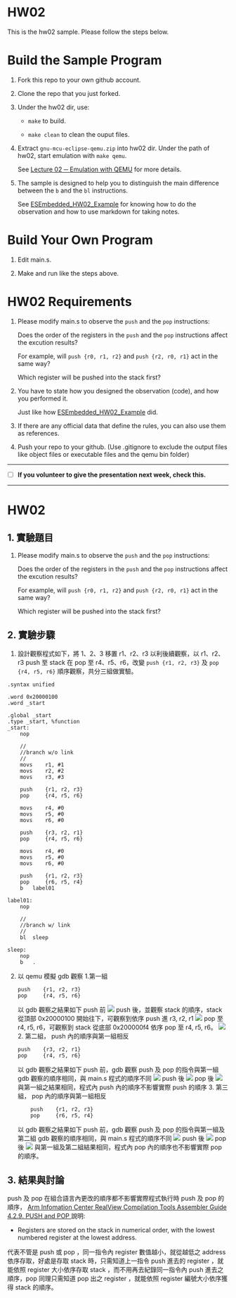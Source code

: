 HW02
===
This is the hw02 sample. Please follow the steps below.

# Build the Sample Program

1. Fork this repo to your own github account.

2. Clone the repo that you just forked.

3. Under the hw02 dir, use:

	* `make` to build.

	* `make clean` to clean the ouput files.

4. Extract `gnu-mcu-eclipse-qemu.zip` into hw02 dir. Under the path of hw02, start emulation with `make qemu`.

	See [Lecture 02 ─ Emulation with QEMU] for more details.

5. The sample is designed to help you to distinguish the main difference between the `b` and the `bl` instructions.  

	See [ESEmbedded_HW02_Example] for knowing how to do the observation and how to use markdown for taking notes.

# Build Your Own Program

1. Edit main.s.

2. Make and run like the steps above.

# HW02 Requirements

1. Please modify main.s to observe the `push` and the `pop` instructions:  

	Does the order of the registers in the `push` and the `pop` instructions affect the excution results?  

	For example, will `push {r0, r1, r2}` and `push {r2, r0, r1}` act in the same way?  

	Which register will be pushed into the stack first?

2. You have to state how you designed the observation (code), and how you performed it.  

	Just like how [ESEmbedded_HW02_Example] did.

3. If there are any official data that define the rules, you can also use them as references.

4. Push your repo to your github. (Use .gitignore to exclude the output files like object files or executable files and the qemu bin folder)

[Lecture 02 ─ Emulation with QEMU]: http://www.nc.es.ncku.edu.tw/course/embedded/02/#Emulation-with-QEMU
[ESEmbedded_HW02_Example]: https://github.com/vwxyzjimmy/ESEmbedded_HW02_Example

--------------------

- [ ] **If you volunteer to give the presentation next week, check this.**

--------------------

HW02
===
**1. 實驗題目**
---
1. Please modify main.s to observe the `push` and the `pop` instructions:  

	Does the order of the registers in the `push` and the `pop` instructions affect the excution results?  

	For example, will `push {r0, r1, r2}` and `push {r2, r0, r1}` act in the same way?  

	Which register will be pushed into the stack first?

**2. 實驗步驟**
---
1. 設計觀察程式如下，將 1、2、3 移置 r1、r2、r3 以利後續觀察，以 r1、r2、r3 push 至 stack 在 pop 至 r4、r5、r6，改變 `push {r1, r2, r3}` 及 `pop {r4, r5, r6}` 順序觀察，共分三組做實驗。
```assembly
.syntax unified

.word 0x20000100
.word _start

.global _start
.type _start, %function
_start:
	nop

	//
	//branch w/o link
	//
	movs	r1, #1
	movs	r2, #2
	movs	r3, #3

	push	{r1, r2, r3}
	pop		{r4, r5, r6}

	movs	r4, #0
	movs	r5, #0
	movs	r6, #0

	push	{r3, r2, r1}
	pop		{r4, r5, r6}

	movs	r4, #0
	movs	r5, #0
	movs	r6, #0

	push	{r1, r2, r3}
	pop		{r6, r5, r4}
	b	label01

label01:
	nop

	//
	//branch w/ link
	//
	bl	sleep

sleep:
	nop
	b	.
```
2. 以 qemu 模擬 gdb 觀察
1.第一組
    ```assembly
    push	{r1, r2, r3}
    pop		{r4, r5, r6}
    ```
    以 gdb 觀察之結果如下
    push 前
![](https://github.com/vwxyzjimmy/ESEmbedded_HW02/blob/master/lab2_jpg/1.JPG)
push 後，並觀察 stack 的順序，stack 從頂部 0x20000100 開始往下，可觀察到依序 push 進 r3, r2, r1
![](https://github.com/vwxyzjimmy/ESEmbedded_HW02/blob/master/lab2_jpg/2.JPG)
pop 至 r4, r5, r6，可觀察到 stack 從底部 0x200000f4 依序 pop 至 r4, r5, r6。
![](https://github.com/vwxyzjimmy/ESEmbedded_HW02/blob/master/lab2_jpg/3.JPG)
    2. 第二組， push 內的順序與第一組相反
    ```assembly
    push	{r3, r2, r1}
	pop		{r4, r5, r6}
    ```
    以 gdb 觀察之結果如下
    push 前，gdb 觀察 push 及 pop 的指令與第一組 gdb 觀察的順序相同，與 main.s 程式的順序不同
    ![](https://github.com/vwxyzjimmy/ESEmbedded_HW02/blob/master/lab2_jpg/4.JPG)
    push 後
    ![](https://github.com/vwxyzjimmy/ESEmbedded_HW02/blob/master/lab2_jpg/5.JPG)
    pop 後
    ![](https://github.com/vwxyzjimmy/ESEmbedded_HW02/blob/master/lab2_jpg/6.JPG)
    與第一組之結果相同，程式內 push 內的順序不影響實際 push 的順序
    3. 第三組， pop 內的順序與第一組相反
    ```assembly
        push	{r1, r2, r3}
        pop		{r6, r5, r4}
    ```
    以 gdb 觀察之結果如下
    push 前，gdb 觀察 push 及 pop 的指令與第一組及第二組 gdb 觀察的順序相同，與 main.s 程式的順序不同
    ![](https://github.com/vwxyzjimmy/ESEmbedded_HW02/blob/master/lab2_jpg/7.JPG)
    push 後
    ![](https://github.com/vwxyzjimmy/ESEmbedded_HW02/blob/master/lab2_jpg/8.JPG)
    pop 後
    ![](https://github.com/vwxyzjimmy/ESEmbedded_HW02/blob/master/lab2_jpg/9.JPG)
    與第一組及第二組結果相同，程式內 pop 內的順序也不影響實際 pop 的順序。

**3. 結果與討論**
---
push 及 pop 在組合語言內更改的順序都不影響實際程式執行時 push 及 pop 的順序，
[Arm Infomation Center RealView Compilation Tools Assembler Guide 4.2.9. PUSH and POP
](http://infocenter.arm.com/help/index.jsp?topic=/com.arm.doc.dui0204j/Babefbce.html) 說明:
* Registers are stored on the stack in numerical order, with the lowest numbered register at the lowest address.

代表不管是 push 或 pop ，同一指令內 register 數值越小，就從越低之 address 依序存取，好處是存取 stack 時，只需知道上一指令 push 進去的 register ，就能依照 register 大小依序存取 stack ，而不用再去紀錄同一指令內 push 進去之順序，pop 同理只需知道 pop 出之 register ，就能依照 register 編號大小依序獲得 stack 的順序。
